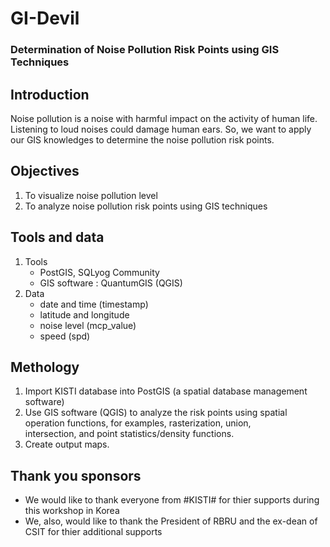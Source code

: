 # GI-Devil
### Determination  of Noise Pollution Risk Points using GIS Techniques
                                      
## Introduction 
Noise pollution is a noise with harmful impact on the activity of human life. Listening to loud noises could damage human ears. So, we 
want to apply our GIS knowledges to determine the noise pollution risk points.


## Objectives
1. To visualize noise pollution level
2. To analyze noise pollution risk points using GIS techniques

## Tools and data
 1. Tools
    * PostGIS, SQLyog Community
    * GIS software : QuantumGIS (QGIS)
 2. Data
    * date and time (timestamp)
    * latitude and longitude
    * noise level (mcp_value)
    * speed (spd)
 ## Methology
 1. Import KISTI database into PostGIS (a spatial database management software)
 2. Use GIS software (QGIS) to analyze the risk points using spatial operation functions, for examples, rasterization, union,       
 intersection, and point statistics/density functions.
 3. Create output maps.


## Thank you sponsors

* We would like to thank everyone from #KISTI# for thier supports during this workshop in Korea
* We, also, would like to thank the President of RBRU and the ex-dean of CSIT for thier additional supports



